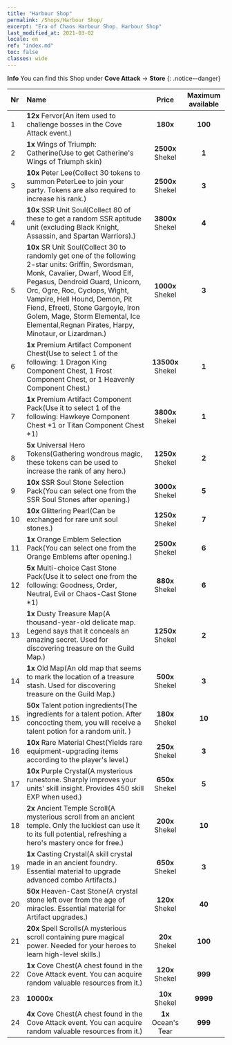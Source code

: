 ```yaml
---
title: "Harbour Shop"
permalink: /Shops/Harbour Shop/
excerpt: "Era of Chaos Harbour Shop. Harbour Shop"
last_modified_at: 2021-03-02
locale: en
ref: "index.md"
toc: false
classes: wide
---
```


**Info** You can find this Shop under **Cove Attack** -> **Store** 
{: .notice--danger}

  |  Nr  |      Name      |         Price        |   Maximum available      |
  |:-----|:---------------|:--------------------:|:------------------------:|
  | 1 |  **12x** Fervor(An item used to challenge bosses in the Cove Attack event.) |  **180x** <i class="fas fa-gem"/>  | **100** |
  | 2 |  **1x** Wings of Triumph: Catherine(Use to get Catherine's Wings of Triumph skin) |  **2500x** Shekel  | **1** |
  | 3 |  **10x** Peter Lee(Collect 30 tokens to summon PeterLee to join your party. Tokens are also required to increase his rank.) |  **2500x** Shekel  | **3** |
  | 4 |  **10x** SSR Unit Soul(Collect 80 of these to get a random SSR aptitude unit (excluding Black Knight, Assassin, and Spartan Warriors).) |  **3800x** Shekel  | **4** |
  | 5 |  **10x** SR Unit Soul(Collect 30 to randomly get one of the following 2-star units: Griffin, Swordsman, Monk, Cavalier, Dwarf, Wood Elf, Pegasus, Dendroid Guard, Unicorn, Orc, Ogre, Roc, Cyclops, Wight, Vampire, Hell Hound, Demon, Pit Fiend, Efreeti, Stone Gargoyle, Iron Golem, Mage, Storm Elemental, Ice Elemental,Regnan Pirates, Harpy, Minotaur, or Lizardman.) |  **1000x** Shekel  | **3** |
  | 6 |  **1x** Premium Artifact Component Chest(Use to select 1 of the following: 1 Dragon King Component Chest, 1 Frost Component Chest, or 1 Heavenly Component Chest.) |  **13500x** Shekel  | **1** |
  | 7 |  **1x** Premium Artifact Component Pack(Use it to select 1 of the following: Hawkeye Component Chest *1 or Titan Component Chest *1) |  **3800x** Shekel  | **1** |
  | 8 |  **5x** Universal Hero Tokens(Gathering wondrous magic, these tokens can be used to increase the rank of any hero.) |  **1250x** Shekel  | **2** |
  | 9 |  **10x** SSR Soul Stone Selection Pack(You can select one from the SSR Soul Stones after opening.) |  **3000x** Shekel  | **5** |
  | 10 |  **10x** Glittering Pearl(Can be exchanged for rare unit soul stones.) |  **1250x** Shekel  | **7** |
  | 11 |  **1x** Orange Emblem Selection Pack(You can select one from the Orange Emblems after opening.) |  **2500x** Shekel  | **6** |
  | 12 |  **5x** Multi-choice Cast Stone Pack(Use it to select one from the following: Goodness, Order, Neutral, Evil or Chaos-Cast Stone *1) |  **880x** Shekel  | **6** |
  | 13 |  **1x** Dusty Treasure Map(A thousand-year-old delicate map. Legend says that it conceals an amazing secret. Used for discovering treasure on the Guild Map.) |  **1250x** Shekel  | **2** |
  | 14 |  **1x** Old Map(An old map that seems to mark the location of a treasure stash. Used for discovering treasure on the Guild Map.) |  **500x** Shekel  | **3** |
  | 15 |  **50x** Talent potion ingredients(The ingredients for a talent potion. After concocting them, you will receive a talent potion for a random unit. ) |  **180x** Shekel  | **10** |
  | 16 |  **10x** Rare Material Chest(Yields rare equipment-upgrading items according to the player's level.) |  **250x** Shekel  | **3** |
  | 17 |  **10x** Purple Crystal(A mysterious runestone. Sharply improves your units' skill insight. Provides 450 skill EXP when used.) |  **650x** Shekel  | **5** |
  | 18 |  **2x** Ancient Temple Scroll(A mysterious scroll from an ancient temple. Only the luckiest can use it to its full potential, refreshing a hero's mastery once for free.) |  **200x** Shekel  | **10** |
  | 19 |  **1x** Casting Crystal(A skill crystal made in an ancient foundry. Essential material to upgrade advanced combo Artifacts.) |  **650x** Shekel  | **3** |
  | 20 |  **50x** Heaven-Cast Stone(A crystal stone left over from the age of miracles. Essential material for Artifact upgrades.) |  **120x** Shekel  | **40** |
  | 21 |  **20x** Spell Scrolls(A mysterious scroll containing pure magical power. Needed for your heroes to learn high-level skills.) |  **20x** Shekel  | **100** |
  | 22 |  **1x** Cove Chest(A chest found in the Cove Attack event. You can acquire random valuable resources from it.) |  **120x** Shekel  | **999** |
  | 23 |  **10000x** <i class="fas fa-coins"/> |  **10x** Shekel  | **9999** |
  | 24 |  **4x** Cove Chest(A chest found in the Cove Attack event. You can acquire random valuable resources from it.) |  **1x** Ocean's Tear  | **999** |
